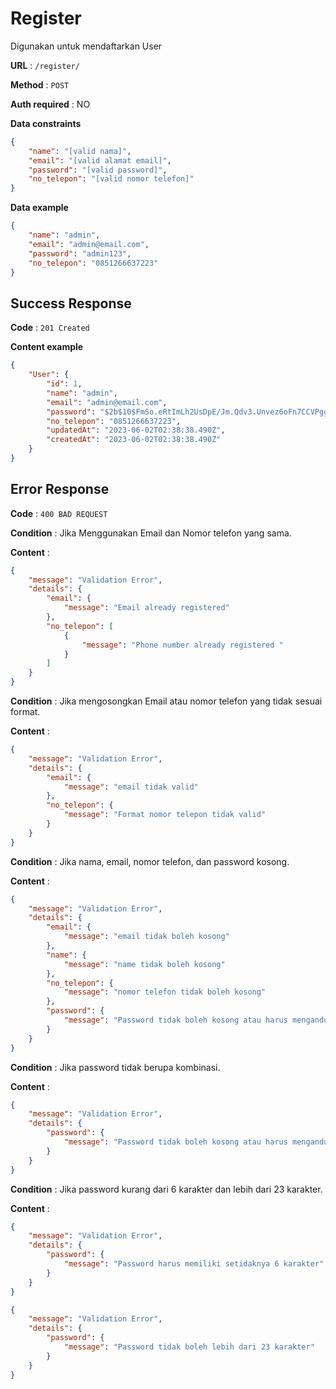 # Register

Digunakan untuk mendaftarkan User

**URL** : `/register/`

**Method** : `POST`

**Auth required** : NO

**Data constraints**

```json
{
    "name": "[valid nama]",
    "email": "[valid alamat email]",
    "password": "[valid password]",
    "no_telepon": "[valid nomor telefon]"
}
```

**Data example**

```json
{
    "name": "admin",
    "email": "admin@email.com",
    "password": "admin123",
    "no_telepon": "0851266637223"
}
```

## Success Response

**Code** : `201 Created`

**Content example**

```json
{
    "User": {
        "id": 1,
        "name": "admin",
        "email": "admin@email.com",
        "password": "$2b$10$FmSo.eRtImLh2UsDpE/Jm.Qdv3.Unvez6oFn7CCVPggRd423eOE2m",
        "no_telepon": "0851266637223",
        "updatedAt": "2023-06-02T02:38:38.490Z",
        "createdAt": "2023-06-02T02:38:38.490Z"
    }
}
```

## Error Response

**Code** : `400 BAD REQUEST`

**Condition** : Jika Menggunakan Email dan Nomor telefon yang sama.

**Content** :

```json
{
    "message": "Validation Error",
    "details": {
        "email": {
            "message": "Email already registered"
        },
        "no_telepon": [
            {
                "message": "Phone number already registered "
            }
        ]
    }
}
```

**Condition** : Jika mengosongkan Email atau nomor telefon yang tidak sesuai format.

**Content** :
```json
{
    "message": "Validation Error",
    "details": {
        "email": {
            "message": "email tidak valid"
        },
        "no_telepon": {
            "message": "Format nomor telepon tidak valid"
        }
    }
}
```

**Condition** : Jika nama, email, nomor telefon, dan password kosong.

**Content** :
```json
{
    "message": "Validation Error",
    "details": {
        "email": {
            "message": "email tidak boleh kosong"
        },
        "name": {
            "message": "name tidak boleh kosong"
        },
        "no_telepon": {
            "message": "nomor telefon tidak boleh kosong"
        },
        "password": {
            "message": "Password tidak boleh kosong atau harus mengandung kombinasi huruf dan angka"
        }
    }
}
```

**Condition** : Jika password tidak berupa kombinasi.

**Content** :
```json
{
    "message": "Validation Error",
    "details": {
        "password": {
            "message": "Password tidak boleh kosong atau harus mengandung kombinasi huruf dan angka"
        }
    }
}
```

**Condition** : Jika password kurang dari 6 karakter dan lebih dari 23 karakter.

**Content** :
```json
{
    "message": "Validation Error",
    "details": {
        "password": {
            "message": "Password harus memiliki setidaknya 6 karakter"
        }
    }
}
```
```json
{
    "message": "Validation Error",
    "details": {
        "password": {
            "message": "Password tidak boleh lebih dari 23 karakter"
        }
    }
}
```
